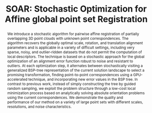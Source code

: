 ---
layout: publication

code: 2014-VMV-soar
title: "SOAR: Stochastic Optimization for Affine global point set Registration"
authors: Marco Agus, Enrico Gobbetti, Alberto Jaspe-Villanueva, Claudio Mura, and Renato Pajarola
year: 2014
type: Conference full-paper
conference: Workshop on Vision, Modeling and Visualization (VMV'14)
abstract: "We introduce a stochastic algorithm for pairwise affine registration of partially overlapping 3D point clouds with unknown point correspondences. The algorithm recovers the globally optimal scale, rotation, and translation alignment parameters and is applicable in a variety of difficult settings, including very sparse, noisy, and outlier-ridden datasets that do not permit the computation of local descriptors. The technique is based on a stochastic approach for the global optimization of an alignment error function robust to noise and resistant to outliers. At each optimization step, it alternates between stochastically visiting a generalized BSP-tree representation of the current solution landscape to select a promising transformation, finding point-to-point correspondences using a GPU-accelerated technique, and incorporating new error values in the BSP tree. In contrast to previous work, instead of simply constructing the tree by guided random sampling, we exploit the problem structure through a low-cost local minimization process based on analytically solving absolute orientation problems using the current correspondences. We demonstrate the quality and performance of our method on a variety of large point sets with different scales, resolutions, and noise characteristics."
projects: 
 - Point clouds
doi: 10.2312/vmv.20141282
lab_website: http://vic.crs4.it/vic/cgi-bin/bib-page.cgi?id=%27Agus:2014:SSO%27
youtube: https://www.youtube.com/watch?v=FZJSfOIfwAI
bibtex_id: 

---